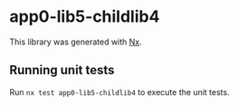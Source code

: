 # app0-lib5-childlib4

This library was generated with [Nx](https://nx.dev).

## Running unit tests

Run `nx test app0-lib5-childlib4` to execute the unit tests.
